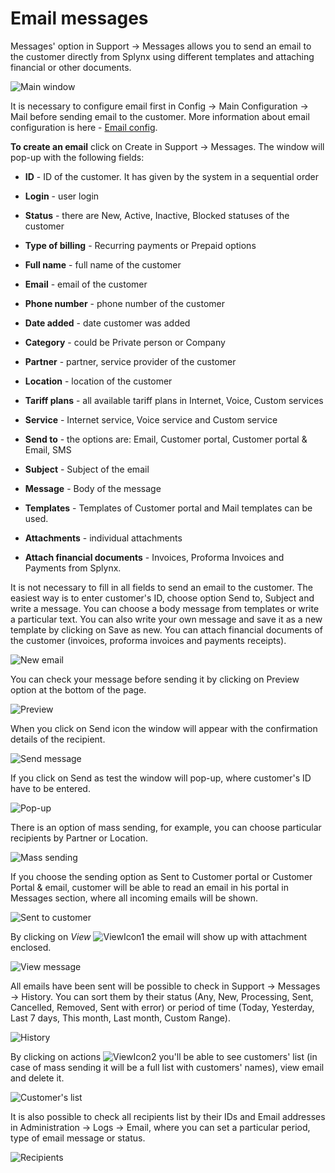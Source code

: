 Email messages
==============

Messages' option in Support → Messages allows you to send an email to the customer directly from Splynx using different templates and attaching financial or other documents.

![Main window](./main_window.png)

It is necessary to configure email first in Config → Main Configuration → Mail before sending email to the customer. More information about email configuration is here - [Email config](configuration/main_configuration/email_config/email_config.md).

**To create an email** click on Create in Support → Messages. The window will pop-up with the following fields:  


* **ID** - ID of the customer. It has given by the system in a sequential order


* **Login** - user login


* **Status** - there are New, Active, Inactive, Blocked statuses of the customer


* **Type of billing** - Recurring payments or Prepaid options


* **Full name** - full name of the customer


* **Email** - email of the customer


* **Phone number** - phone number of the customer


* **Date added** - date customer was added


* **Category** -  could be Private person or Company


* **Partner** - partner, service provider of the customer


* **Location** - location of the customer


* **Tariff plans** - all available tariff plans in Internet, Voice, Custom services


* **Service** - Internet service, Voice service and Custom service


* **Send to** - the options are: Email, Customer portal, Customer portal & Email, SMS


* **Subject** - Subject of the email


* **Message** - Body of the message


* **Templates** - Templates of Customer portal and Mail templates can be used.


* **Attachments** - individual attachments


* **Attach financial documents** - Invoices, Proforma Invoices and Payments from Splynx.

It is not necessary to fill in all fields to send an email to the customer. The easiest way is to enter customer's ID, choose option Send to, Subject and write a message. You can choose a body message from templates or write a particular text. You can also write your own message and save it as a new template by clicking on Save as new. You can attach financial documents of the customer (invoices, proforma invoices and payments receipts).

![New email](./new_email.png)

You can check your message before sending it by clicking on Preview option at the bottom of the page.

![Preview](./preview.png)

When you click on Send icon the window will appear with the confirmation details of the recipient.

![Send message](./send_message.png)

If you click on Send as test  the window will pop-up, where customer's ID have to be entered.

![Pop-up](./pop_up.png)

There is an option of mass sending, for example, you can choose particular recipients by Partner or Location.

![Mass sending](./mass_sending.png)

If you choose the sending option as Sent to Customer portal or Customer Portal & email, customer will be able to read an email in his portal in Messages section, where all incoming emails will be shown.

![Sent to customer](./sent_to_customer.png)

By clicking on *View* <icon class="image-icon">![ViewIcon1](./icon1.png)</icon> the email will show up with attachment enclosed.

![View message](./view_message.png)

All emails have been sent will be possible to check in Support → Messages → History. You can sort them by their status (Any, New, Processing, Sent, Cancelled, Removed, Sent with error) or period of time (Today, Yesterday, Last 7 days, This month, Last month, Custom Range).

![History](./history.png)

By clicking on actions <icon class="image-icon">![ViewIcon2](./icon2.png)</icon> you'll be able to see customers' list (in case of mass sending it will be a full list with customers' names), view email and delete it.

![Customer's list](./customers_list.png)

It is also possible to check all recipients list by their IDs and Email addresses in Administration → Logs → Email, where you can set a particular period, type of email message or status.

![Recipients](./recipients.png)
